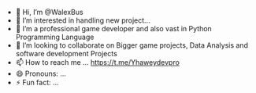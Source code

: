 - 👋 Hi, I’m @WalexBus
- 👀 I’m interested in handling new project...
- 🌱 I’m a professional game developer and also vast in Python Programming Language
- 💞️ I’m looking to collaborate on Bigger game projects, Data Analysis and software development Projects
- 📫 How to reach me ... https://t.me/Yhaweydevpro
- 😄 Pronouns: ...
- ⚡ Fun fact: ...

<!---
WalexBus/WalexBus is a ✨ special ✨ repository because its `README.md` (this file) appears on your GitHub profile.
You can click the Preview link to take a look at your changes.
--->
